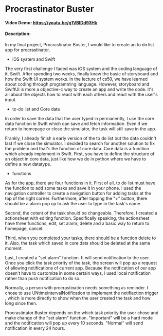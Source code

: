 # Procrastinator Buster
#### Video Demo: https://youtu.be/g1VBlDd93Hk
#### Description:

In my final project, Procrastinator Buster, I would like to create an to do list app for procrastinator.

 - iOS system and Swift

The very first challenge I faced was iOS system and the coding language of it, Swift.
After spending two weeks, finally knew the basic of storyboard and how the Swift UI system works.
In the lecture of cs50, we have learned about coding through programming language.
However, storyboard and SwiftUI is more a objective-c way to create an app and write the code.
It's all about the objects how to react with each others and react with the user's input.

 - to-do list and Core data

In order to save the data that the user typed in permanently, I use the core data function in Swift which can save and fetch information.
Even if we return to homepage or close the simulator, the task will still save in the app.

Frankly, I already finish a early version of the to do list but the data couldn't last if we close the simulator.
I decided to search for another solution to fix the problem and that's the function of core data.
Core data is a function which already implement in Swift.
First, you have to define the structure of an object in core data, just like how we do in python where we have to define a new datatype.

- functions

As for the app, there are four functions in it.
First of all, to do list must have the function to add some tasks and save it in your phone.
I used the navigation controller to create a navigation button for adding tasks at the top of the right corner.
Furthermore, after tapping the "+" button, there should be a alarm pop up to ask the user to type in the task's name.

Second, the cotent of the task should be changeable. Therefore, I created a actionsheet with editing function.
Specifically speaking, the actionsheet have three functions, edit, set alarm, delete and a basic way to return to homepage, cancel.

Third, when you completed your tasks, there should be a function delete to it.
Also, the task which saved in core data should be deleted at the same moment.

Last, I created a "set alarm" function. It will send notification to the user.
Once you click the task priority of the task, the screen will pop up a request of allowing notifications of current app.
Because the notification of our app doesn't have to customize in some certain ways, I used local notification rather than push notification to do so.

Normally, a person with procrastination needs something as reminder.
I chose to use UNtimeintervalNotification to implement the notifiaction trigger
, which is more directly to show when the user created the task and how long since then.

Procrastinator Buster depends on the which task priority the user chose and make change of the "set alarm" function.
"Important" will be a hard mode and the notification will pop up every 10 seconds.
"Normal" will send notification in every 24 hours.









